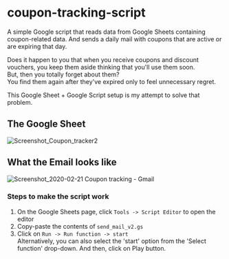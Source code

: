# coupon-tracking-script
A simple Google script that reads data from Google Sheets containing coupon-related data. And sends a daily mail with coupons that are active or are expiring that day. 

Does it happen to you that when you receive coupons and discount vouchers, you keep them aside thinking that you'll use them soon.  
But, then you totally forget about them?  
You find them again after they've expired only to feel unnecessary regret.

This Google Sheet + Google Script setup is my attempt to solve that problem.

## The Google Sheet

![Screenshot_Coupon_tracker2](https://user-images.githubusercontent.com/12295171/74967632-4c546d00-5411-11ea-90e4-f1fa58847929.png)

## What the Email looks like
![Screenshot_2020-02-21 Coupon tracking - Gmail](https://user-images.githubusercontent.com/12295171/74973314-1f0cbc80-541b-11ea-9a86-be14b8e625a5.png)

### Steps to make the script work
1. On the Google Sheets page, click `Tools -> Script Editor` to open the editor
2. Copy-paste the contents of `send_mail_v2.gs`
3. Click on `Run -> Run function -> start`  
Alternatively, you can also select the 'start' option from the 'Select function' drop-down. And then, click on Play button.
